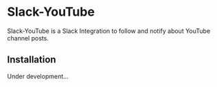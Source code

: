 Slack-YouTube
=========

Slack-YouTube is a Slack Integration to follow and notify about YouTube channel posts.

## Installation

Under development...
